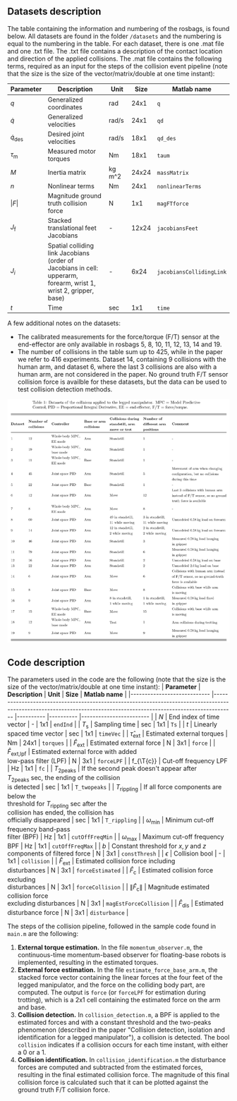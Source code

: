 ## Datasets description
The table containing the information and numbering of the rosbags, is found below. All datasets are found in the folder `/datasets` and the numbering is equal to the numbering in the table. For each dataset, there is one .mat file and one .txt file. The .txt file contains a description of the contact location and direction of the applied collisions. The .mat file contains the following terms, required as an input for the steps of the collision event pipeline (note that the size is the size of the vector/matrix/double at one time instant):

| **Parameter**          	| **Description**                                                                                                          	| **Unit** 	| **Size** 	| **Matlab name**          	|
|------------------------	|--------------------------------------------------------------------------------------------------------------------------	|----------	|----------	|--------------------------	|
| $q$                    	| Generalized coordinates                                                                                                  	| rad      	| 24x1     	| `q`                      	|
| $\dot{q}$              	| Generalized velocities                                                                                                   	| rad/s    	| 24x1     	| `qd`                     	|
| $\dot{q}_{\text{des}}$ 	| Desired joint velocities                                                                                                 	| rad/s    	| 18x1     	| `qd_des`                 	|
| $\tau_{\text{m}}$      	| Measured motor torques                                                                                                   	| Nm       	| 18x1     	| `taum`                   	|
| $M$                    	| Inertia matrix                                                                                                           	| kg m^2   	| 24x24    	| `massMatrix`             	|
| $n$                    	| Nonlinear terms                                                                                                          	| Nm       	| 24x1     	| `nonlinearTerms`         	|
| $\|F\|$                	| Magnitude ground truth collision force                                                                                   	| N        	| 1x1      	| `magFTforce`             	|
| $J_{\text{f}}$         	| Stacked translational feet Jacobians                                                                                     	| -        	| 12x24    	| `jacobiansFeet`          	|
| $J_{i}$                	| Spatial colliding link Jacobians<br>(order of Jacobians in cell: upperarm, <br>forearm, wrist 1, wrist 2, gripper, base) 	| -        	| 6x24     	| `jacobiansCollidingLink` 	|
| $t$                    	| Time                                                                                                  	| sec      	| 1x1     	| `time`                      	|

A few additional notes on the datasets:
- The calibrated measurements for the force/torque (F/T) sensor at the end-effector are only available in rosbags 5, 8, 10, 11, 12, 13, 14 and 19.
- The number of collisions in the table sum up to 425, while in the paper we refer to 416 experiments. Dataset 14, containing 9 collisions with the human arm, and dataset 6, where the last 3 collisions are also with a human arm, are not considered in the paper. No ground truth F/T sensor collision force is availble for these datasets, but the data can be used to test collision detection methods.   

![Table](table.jpg)


## Code description
The parameters used in the code are the following (note that the size is the size of the vector/matrix/double at one time instant):
| **Parameter**              	| **Description**                                                                                                                                                   	| **Unit** 	| **Size** 	| **Matlab name**        	|
|----------------------------	|-------------------------------------------------------------------------------------------------------------------------------------------------------------------	|----------	|----------	|------------------------	|
| $N$                        	| End index of time vector                                                                                                                                          	| -        	| 1x1      	| `endInd`               	|
| $T_{\text{s}}$             	| Sampling time                                                                                                                                                     	| sec      	| 1x1      	| `Ts`                   	|
| $t$                        	| Linearly spaced time vector                                                                                                                                       	| sec      	| 1x1      	| `timeVec`              	|
| $\hat{\tau}_{\text{ext}}$  	| Estimated external torques                                                                                                                                        	| Nm       	| 24x1     	| `torques`              	|
| $\hat{F}_{\text{ext}}$     	| Estimated external force                                                                                                                                          	| N        	| 3x1      	| `force`                	|
| $\hat{F}_{\text{ext,lpf}}$ 	| Estimated external force with added <br>low-pass filter (LPF)                                                                                                      	| N        	| 3x1      	| `forceLPF`             	|
| f_{\T{c}}                  	| Cut-off frequency LPF                                                                                                                                             	| Hz       	| 1x1      	| `fc`                   	|
| $T_\text{2peaks}$          	| If the second peak doesn't appear after <br>$T_\text{2peaks}$ sec, the ending of the collision <br>is detected                                                    	| sec      	| 1x1      	| `T_twopeaks`           	|
| $T_{\text{rippling}}$      	| If all force components are below the <br>threshold for $T_{\text{rippling}}$ sec after the <br> collision has ended, the collision has <br>officially disappeared 	| sec      	| 1x1      	| `T_rippling`           	|
| $\omega_{\text{min}}$      	| Minimum cut-off frequency band-pass<br>filter (BPF)                                                                                                               	| Hz       	| 1x1      	| `cutOffFreqMin`        	|
| $\omega_{\text{max}}$      	| Maximum cut-off frequency BPF                                                                                                                                     	| Hz       	| 1x1      	| `cutOffFreqMax`        	|
| $b$                        	| Constant threshold for $x, y$ and $z$<br>components of filtered force                                                                                             	| N        	| 3x1      	| `constThresh`          	|
| $\epsilon$                 	| Collision bool                                                                                                                                                    	| -        	| 1x1      	| `collision`            	|
| $\hat{F}_{\text{ext}}$     	| Estimated collision force including <br>disturbances                                                                                                              	| N        	| 3x1      	| `forceEstimated`       	|
| $\hat{F}_{\text{c}}$       	| Estimated collision force excluding<br>disturbances                                                                                                               	| N        	| 3x1      	| `forceCollision`       	|
| $\|\hat{F}_{\text{c}}\|$   	| Magnitude estimated collision force<br>excluding disturbances                                                                                                     	| N        	| 3x1      	| `magEstForceCollision` 	|
| $\hat{F}_{\text{dis}}$     	| Estimated disturbance force                                                                                                                                       	| N        	| 3x1      	| `disturbance`          	|

The steps of the collision pipeline, followed in the sample code found in `main.m` are the following:
1. **External torque estimation.** In the file `momentum_observer.m`, the continuous-time momentum-based observer for floating-base robots is implemented, resulting in the estimated torques.
2. **External force estimation.** In the file `estimate_force_base_arm.m`, the stacked force vector containing the linear forces at the four feet of the legged manipulator, and the force on the colliding body part, are computed. The output is `force` (or `forceLPF` for estimation during trotting), which is a 2x1 cell containing the estimated force on the arm and base. 
3. **Collision detection.** In `collision_detection.m`, a BPF is applied to the estimated forces and with a constant threshold and the two-peaks phenomenon (described in the paper "Collision detection, isolation and identification for a legged manipulator"), a collision is detected. The bool `collision` indicates if a collision occurs for each time instant, with either a 0 or a 1. 
4. **Collision identification.** In `collision_identification.m` the disturbance forces are computed and subtracted from the estimated forces, resulting in the final estimated collision force. The magnitude of this final collision force is calculated such that it can be plotted against the ground truth F/T collision force. 